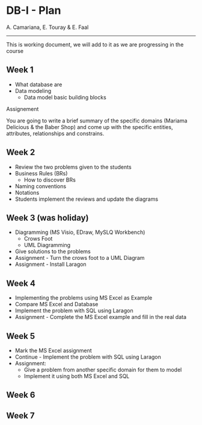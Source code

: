 # DB-I - Plan

A. Camariana, E. Touray & E. Faal

---

This is working document, we will add to it as we are progressing in the course

## Week 1

- What database are
- Data modeling
  - Data model basic building blocks

Assignement

You are going to write a brief summary of the specific domains (Mariama Delicious & the Baber Shop) and come up with the specific entities, attributes, relationships and constrains.



## Week 2

- Review the two problems given to the students
- Business Rules (BRs)
  - How to discover BRs
- Naming conventions
- Notations
- Students implement the reviews and update the diagrams

## Week 3 (was holiday)

- Diagramming (MS Visio, EDraw, MySLQ Workbench)
  - Crows Foot
  - UML Diagramming
- Give solutions to the problems
- Assignment - Turn the  crows foot to a UML Diagram
- Assignment - Install Laragon

## Week 4

- Implementing the problems using MS Excel as Example 
- Compare MS Excel and Database
- Implement the problem with SQL using Laragon 
- Assignment - Complete the MS Excel example and fill in the real data

## Week 5

- Mark the MS Excel assignment
- Continue - Implement the problem with SQL using Laragon 
- Assignment: 
  - Give a problem from another specific domain for them to model
  - Implement it using both MS Excel and SQL

## Week 6





## Week 7


